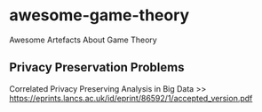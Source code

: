 # awesome-game-theory
Awesome Artefacts About Game Theory

## Privacy Preservation Problems

Correlated Privacy Preserving Analysis in Big Data >> https://eprints.lancs.ac.uk/id/eprint/86592/1/accepted_version.pdf
